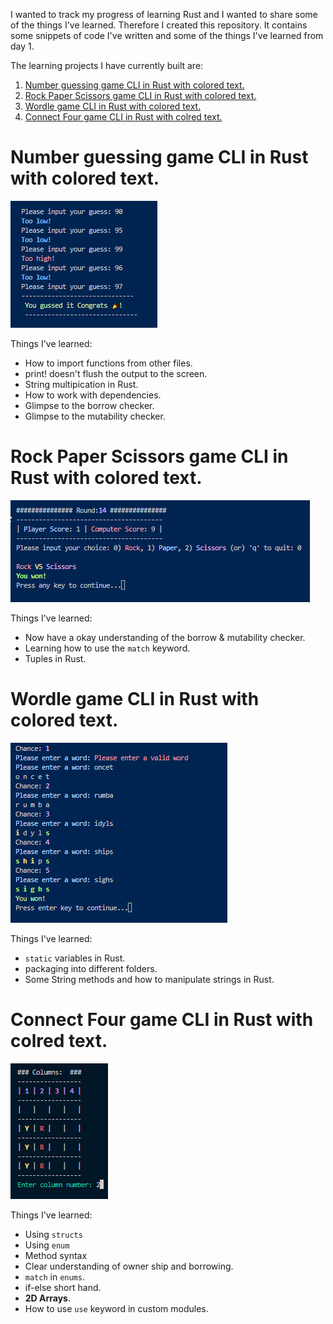 I wanted to track my progress of learning Rust and I wanted to share some of the things I've learned.
Therefore I created this repository. It contains some snippets of code I've written and some of the things I've learned from day 1.

The learning projects I have currently built are:

1. [Number guessing game CLI in Rust with colored text.](#number-guessing-game-cli-in-rust-with-colored-text)
2. [Rock Paper Scissors game CLI in Rust with colored text.](#rock-paper-scissors-game-cli-in-rust-with-colored-text)
3. [Wordle game CLI in Rust with colored text.](#wordle-game-cli-in-rust-with-colored-text)
4. [Connect Four game CLI in Rust with colred text.](#connect-four-game-cli-in-rust-with-colred-text)

# Number guessing game CLI in Rust with colored text.

![Screenshot of the game](images/numGuessWithClrTxt.png)

Things I've learned:

- How to import functions from other files.
- print! doesn't flush the output to the screen.
- String multipication in Rust.
- How to work with dependencies.
- Glimpse to the borrow checker.
- Glimpse to the mutability checker.

# Rock Paper Scissors game CLI in Rust with colored text.

![Screenshot of the game](images/rockPaperScissorsWithClr.png)

Things I've learned:

- Now have a okay understanding of the borrow & mutability checker.
- Learning how to use the `match` keyword.
- Tuples in Rust.

# Wordle game CLI in Rust with colored text.

![Screenshot of the game](images/wordle.png)

Things I've learned:

- `static` variables in Rust.
- packaging into different folders.
- Some String methods and how to manipulate strings in Rust.

# Connect Four game CLI in Rust with colred text.

![Screenshot of the game](images/connectFour.png)

Things I've learned:

- Using `structs`
- Using `enum`
- Method syntax
- Clear understanding of owner ship and borrowing.
- `match` in `enums`.
- if-else short hand.
- **2D Arrays**.
- How to use `use` keyword in custom modules.

